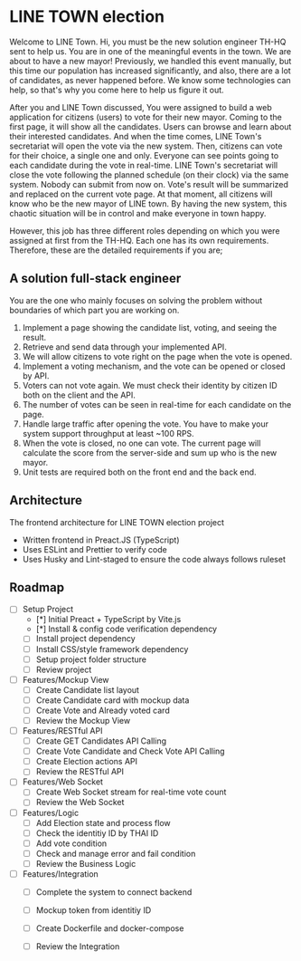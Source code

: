 # LINE TOWN election

Welcome to LINE Town. Hi, you must be the new solution engineer TH-HQ sent to
help us. You are in one of the meaningful events in the town. We are about to have a
new mayor! Previously, we handled this event manually, but this time our population
has increased significantly, and also, there are a lot of candidates, as never
happened before. We know some technologies can help, so that's why you come
here to help us figure it out.

After you and LINE Town discussed, You were assigned to build a web application
for citizens (users) to vote for their new mayor. Coming to the first page, it will show
all the candidates. Users can browse and learn about their interested candidates.
And when the time comes, LINE Town's secretariat will open the vote via the new
system. Then, citizens can vote for their choice, a single one and only. Everyone can
see points going to each candidate during the vote in real-time. LINE Town's
secretariat will close the vote following the planned schedule (on their clock) via the
same system. Nobody can submit from now on. Vote's result will be summarized and
replaced on the current vote page. At that moment, all citizens will know who be the
new mayor of LINE town. By having the new system, this chaotic situation will be in
control and make everyone in town happy.

However, this job has three different roles depending on which you were assigned at
first from the TH-HQ. Each one has its own requirements. Therefore, these are the
detailed requirements if you are;

## A solution full-stack engineer

You are the one who mainly focuses on solving the problem without boundaries of
which part you are working on.

1. Implement a page showing the candidate list, voting, and seeing the result.
2. Retrieve and send data through your implemented API.
3. We will allow citizens to vote right on the page when the vote is opened.
4. Implement a voting mechanism, and the vote can be opened or closed by API.
5. Voters can not vote again. We must check their identity by citizen ID both on the
client and the API.
6. The number of votes can be seen in real-time for each candidate on the page.
7. Handle large traffic after opening the vote. You have to make your system
support throughput at least ~100 RPS.
8. When the vote is closed, no one can vote. The current page will calculate the
score from the server-side and sum up who is the new mayor.
9. Unit tests are required both on the front end and the back end.

<!-- ARCHITECTURE -->
## Architecture

The frontend architecture for LINE TOWN election project
- Written frontend in Preact.JS (TypeScript)
- Uses ESLint and Prettier to verify code 
- Uses Husky and Lint-staged to ensure the code always follows ruleset

<!-- ROADMAP -->
## Roadmap

- [ ] Setup Project
  - [*] Initial Preact + TypeScript by Vite.js
  - [*] Install & config code verification dependency
  - [ ] Install project dependency
  - [ ] Install CSS/style framework dependency
  - [ ] Setup project folder structure
  - [ ] Review project

- [ ] Features/Mockup View
  - [ ] Create Candidate list layout
  - [ ] Create Candidate card with mockup data
  - [ ] Create Vote and Already voted card
  - [ ] Review the Mockup View

- [ ] Features/RESTful API
  - [ ] Create GET Candidates API Calling
  - [ ] Create Vote Candidate and Check Vote API Calling
  - [ ] Create Election actions API 
  - [ ] Review the RESTful API

- [ ] Features/Web Socket
  - [ ] Create Web Socket stream for real-time vote count
  - [ ] Review the Web Socket

- [ ] Features/Logic
  - [ ] Add Election state and process flow
  - [ ] Check the identitiy ID by THAI ID
  - [ ] Add vote condition
  - [ ] Check and manage error and fail condition
  - [ ] Review the Business Logic

- [ ] Features/Integration
  - [ ] Complete the system to connect backend
  - [ ] Mockup token from identitiy ID
  - [ ] Create Dockerfile and docker-compose
  - [ ] Review the Integration

